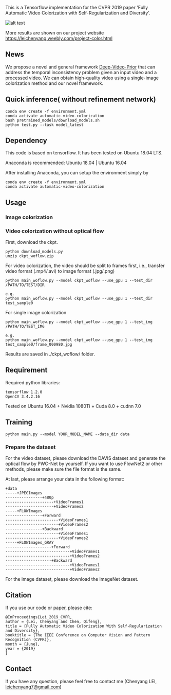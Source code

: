 
This is a Tensorflow implementation for the CVPR 2019 paper 'Fully Automatic Video Colorization with Self-Regularization and Diversity'.


![alt text](https://github.com/ChenyangLEI/Fully-Automatic-Video-Colorization-with-Self-Regularization-and-Diversity/blob/master/Teaser.PNG)

More results are shown on our project website https://leichenyang.weebly.com/project-color.html

## News
We propose a novel and general framework [Deep-Video-Prior](https://chenyanglei.github.io/DVP/index.html) 
that can address the temporal inconsistency problem given an input video and a processed video.
We can obtain high-quality video using a single-image colorization method and our novel framework.
 


## Quick inference( without refinement network) 
```
conda env create -f environment.yml
conda activate automatic-video-colorization
bash pretrained_models/download_models.sh
python test.py --task model_latest
```

## Dependency
This code is based on tensorflow. It has been tested on Ubuntu 18.04 LTS.

Anaconda is recommended: Ubuntu 18.04 | Ubuntu 16.04

After installing Anaconda, you can setup the environment simply by

```
conda env create -f environment.yml
conda activate automatic-video-colorization
```

## Usage
### Image colorization

### Video colorization without optical flow
First, download the ckpt. 

```
python download_models.py
unzip ckpt_woflow.zip
```

For video colorization, the video should be split to frames first, i.e., transfer video format (.mp4/.avi) to image format (.jpg/.png)
```
python main_woflow.py --model ckpt_woflow --use_gpu 1 --test_dir /PATH/TO/TEST/DIR

e.g.
python main_woflow.py --model ckpt_woflow --use_gpu 1 --test_dir test_sample0
```

For single image colorization
```
python main_woflow.py --model ckpt_woflow --use_gpu 1 --test_img /PATH/TO/TEST_IMG

e.g.
python main_woflow.py --model ckpt_woflow --use_gpu 1 --test_img test_sample0/frame_000980.jpg 
```

Results are saved in ./ckpt_woflow/ folder.

## Requirement
Required python libraries:

```
tensorflow 1.2.0
OpenCV 3.4.2.16
```

Tested on Ubuntu 16.04 + Nvidia 1080Ti + Cuda 8.0 + cudnn 7.0


## Training

```
python main.py --model YOUR_MODEL_NAME --data_dir data
```

### Prepare the dataset
For the video dataset, please download the DAVIS dataset and generate the optical flow by PWC-Net by yourself. If you want to use FlowNet2 or other methods, please make sure the file format is the same.

At last, please arrange your data in the following format:

```
+data
-----+JPEGImages
----------------+480p
---------------------+VideoFrames1
---------------------+VideoFrames2
-----+FLOWImages
----------------+Forward
-----------------------+VideoFrames1
-----------------------+VideoFrames2
----------------+Backward
-----------------------+VideoFrames1
-----------------------+VideoFrames2
-----+FLOWImages_GRAY
--------------------+Forward
----------------------------+VideoFrames1
----------------------------+VideoFrames2
--------------------+Backward
----------------------------+VideoFrames1
----------------------------+VideoFrames2
```

For the image dataset, please download the ImageNet dataset.

## Citation
If you use our code or paper, please cite:

```
@InProceedings{Lei_2019_CVPR,
author = {Lei, Chenyang and Chen, Qifeng},
title = {Fully Automatic Video Colorization With Self-Regularization and Diversity},
booktitle = {The IEEE Conference on Computer Vision and Pattern Recognition (CVPR)},
month = {June},
year = {2019}
}
```

## Contact
If you have any question, please feel free to contact me (Chenyang LEI, leichenyang7@gmail.com)


